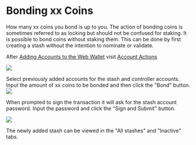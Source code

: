 # Bonding xx Coins

How many xx coins you bond is up to you. The action of bonding coins is sometimes referred to as locking but should not be confused for staking. It is possible to bond coins without staking them. This can be done by first creating a stash without the intention to nominate or validate.

After [Adding Accounts to the Web Wallet](../accounts/addAccount.md) visit [Account Actions](https://wallet.xx.network/#/staking/actions)

![](@site/static/img/add-stash.png)

Select previously added accounts for the stash and controller accounts. Input the amount of xx coins to be bonded and then click the "Bond" button.
![](@site/static/img/bonding-preferences.png)

When prompted to sign the transaction it will ask for the stash account password. Input the password and click the "Sign and Submit" button.

![](@site/static/img/bonding-sign.png)

The newly added stash can be viewed in the "All stashes" and "Inactive" tabs.